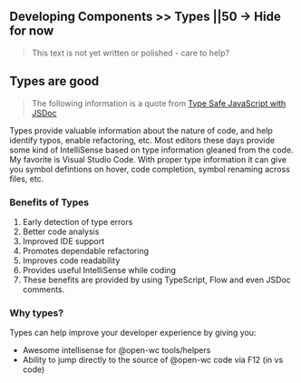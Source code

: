 ## Developing Components >> Types ||50 -> Hide for now

> This text is not yet written or polished - care to help?

## Types are good

> The following information is a quote from [Type Safe JavaScript with JSDoc](https://medium.com/@trukrs/type-safe-javascript-with-jsdoc-7a2a63209b76)

Types provide valuable information about the nature of code, and help identify typos, enable refactoring, etc. Most editors these days provide some kind of IntelliSense based on type information gleaned from the code. My favorite is Visual Studio Code. With proper type information it can give you symbol defintions on hover, code completion, symbol renaming across files, etc.

### Benefits of Types

1. Early detection of type errors
2. Better code analysis
3. Improved IDE support
4. Promotes dependable refactoring
5. Improves code readability
6. Provides useful IntelliSense while coding
7. These benefits are provided by using TypeScript, Flow and even JSDoc comments.

### Why types?

Types can help improve your developer experience by giving you:

- Awesome intellisense for @open-wc tools/helpers
- Ability to jump directly to the source of @open-wc code via F12 (in vs code)
